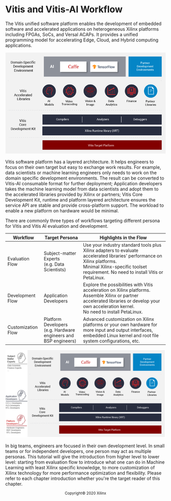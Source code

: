 # Vitis and Vitis-AI Workflow

The Vitis unified software platform enables the development of embedded software and accelerated applications on heterogeneous Xilinx platforms including FPGAs, SoCs, and Versal ACAPs. It provides a unified programming model for accelerating Edge, Cloud, and Hybrid computing applications.

![vitis_stack](images/vitis_stack.png)

Vitis software platform has a layered architecture. It helps engineers to focus on their own target but easy to exchange work results. For example, data scientists or machine learning engineers only needs to work on the domain specific development environments. The result can be converted to Vitis-AI consumable format for further deployment; Application developers takes the machine learning model from data scientists and adopt them to the accelerated libraries provided by Xilinx or partners; Vitis Core Development Kit, runtime and platform layered architecture ensures the service API are stable and provide cross-platform support. The workload to enable a new platform on hardware would be minimal.



There are commonly three types of workflows targeting different persona for Vitis and Vitis AI evaluation and development.

| Workflow           | Target Persona                                                       | Highlights in the Flow                                                                                                                                                                                              |
| ------------------ | -------------------------------------------------------------------- | ------------------------------------------------------------------------------------------------------------------------------------------------------------------------------------------------------------------- |
| Evaluation Flow    | Subject-matter Experts<br />(e.g. Data Scientists)                   | Use your industry standard tools plus Xilinx adapters to evaluate accelerated libraries' performance on Xilinx platforms. <br />Minimal Xilinx-specific toolset requirement. No need to install Vitis or PetaLinux. |
| Development Flow   | Application Developers                                               | Explore the possibilities with Vitis acceleration on Xilinx platforms. Assemble Xilinx or partner accelerated libraries or develop your own acceleration kernel. <br />No need to install PetaLinux.                |
| Customization Flow | Platform Developers<br />(e.g. Hardware engineers and BSP engineers) | Advanced customization on Xilinx platforms or your own hardware for more input and output interfaces, embedded Linux kernel and root file system configurations, etc.                                               |

![](./images/persona.png)



In big teams, engineers are focused in their own development level. In small teams or for independent developers, one person may act as multiple personas. This tutorial will give the introduction from higher level to lower level: starting from evaluation flow to introduce what one can do in Machine Learning with least Xilinx specific knowledge, to more customization of Xilinx technology for more performance optimization and flexibility. Please refer to each chapter introduction whether you're the target reader of this chapter.

<p align="center"><sup>Copyright&copy; 2020 Xilinx</sup></p>
